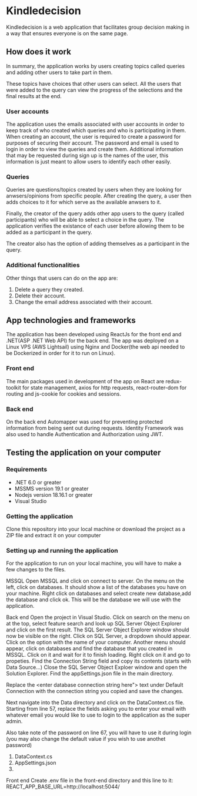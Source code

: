 # Kindledecision
Kindledecision is a web application that facilitates group decision making in a way that ensures everyone is on the same page. 

## How does it work
In summary, the application works by users creating topics called queries and adding other users to take part in them. 

These topics have choices that other users can select. All the users that were added to the query can view the progress of the selections and the final results at the end.

### User accounts
The application uses the emails associated with user accounts in order to keep track of who created which queries and who is participating in them. When creating an account, the user is required to create a password for purposes of securing their account. The password and email is used to login in order to view the queries and create them. Additional information that may be requested during sign up is the names of the user, this information is just meant to allow users to identify each other easily. 

### Queries
Queries are questions/topics created by users when they are looking for anwsers/opinions from specific people. After creating the query, a user then adds choices to it for which serve as the available anwsers to it. 

Finally, the creator of the query adds other app users to the query (called participants) who will be able to select a choice in the query. The application verifies the existance of each user before allowing them to be added as a participant in the query.

The creator also has the option of adding themselves as a participant in the query.

### Additional functionalities
Other things that users can do on the app are:
  1. Delete  a query they created.
  2. Delete their account.
  3. Change the email address associated with their account.

## App technologies and frameworks

The application has been developed using ReactJs for the front end and .NET(ASP .NET Web API) for the back end. The app was deployed on a Linux VPS (AWS Lightsail) using Nginx and Docker(the web api needed to be Dockerized in order for it to run on Linux). 

### Front end
The main packages used in development of the app on React are redux-toolkit for state management, axios for http requests, react-router-dom for
routing and js-cookie for cookies and sessions.

### Back end
On the back end Automapper was used for preventing protected information from being sent out during requests. Identity Framework was also used to handle Authentication and Authorization using JWT.  

## Testing the application on your computer

### Requirements 
- .NET 6.0 or greater
- MSSMS version 19.1 or greater
- Nodejs version 18.16.1 or greater
- Visual Studio

### Getting the application
Clone this repository into your local machine or download the project as a ZIP file and extract it on your computer

### Setting up and running the application
For the application to run on your local machine, you will have to make a few changes to the files. 

MSSQL
Open MSSQL and click on connect to server. On the menu on the left, click on databases. It should show a list of the databases you have on your machine. Right click on databases and select create new database,add the database and click ok. This will be the database we will use with the application.

Back end
Open the project in Visual Studio. Click on search on the menu on at the top, select feature search and look up SQL Server Object Explorer and click on the first result. 
The SQL Server Object Explorer window should now be visible on the right. Click on SQL Server, a dropdown should appear. Click on the option with the name of your computer. Another menu should appear, click on databases and find the database that you  created in MSSQL.
Click on it and wait for it to finish loading. Right click on it and go to propeties. Find the Connection String field and copy its contents (starts with Data Source...)
Close the SQL Server Object Exploer window and open the Solution Explorer. Find the appSettings.json file in the main directory. 

Replace the <enter database connection string here"> text under Default Connection with the connection string you copied and save the changes.  

Next navigate into the Data directory and click on the DataContext.cs file. Starting from line 57, replace the fields asking you to enter your email with whatever email you would like to use to login to the application as the super admin.

Also take note of the password on line 67, you will have to use it during login (you may also change the default value if you wish to use anothet password)



1. DataContext.cs
2. AppSettings.json
3.

Front end 
Create .env file in  the front-end directory  and this line to it: 
REACT_APP_BASE_URL=http://localhost:5044/


